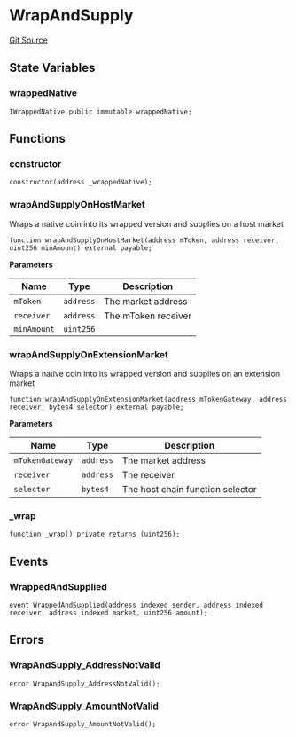 # WrapAndSupply
[Git Source](https://github.com/malda-protocol/malda-lending/blob/413dc9221d099e8e0b7a9a3f94769f4666aaf31b/src\utils\WrapAndSupply.sol)


## State Variables
### wrappedNative

```solidity
IWrappedNative public immutable wrappedNative;
```


## Functions
### constructor


```solidity
constructor(address _wrappedNative);
```

### wrapAndSupplyOnHostMarket

Wraps a native coin into its wrapped version and supplies on a host market


```solidity
function wrapAndSupplyOnHostMarket(address mToken, address receiver, uint256 minAmount) external payable;
```
**Parameters**

|Name|Type|Description|
|----|----|-----------|
|`mToken`|`address`|The market address|
|`receiver`|`address`|The mToken receiver|
|`minAmount`|`uint256`||


### wrapAndSupplyOnExtensionMarket

Wraps a native coin into its wrapped version and supplies on an extension market


```solidity
function wrapAndSupplyOnExtensionMarket(address mTokenGateway, address receiver, bytes4 selector) external payable;
```
**Parameters**

|Name|Type|Description|
|----|----|-----------|
|`mTokenGateway`|`address`|The market address|
|`receiver`|`address`|The receiver|
|`selector`|`bytes4`|The host chain function selector|


### _wrap


```solidity
function _wrap() private returns (uint256);
```

## Events
### WrappedAndSupplied

```solidity
event WrappedAndSupplied(address indexed sender, address indexed receiver, address indexed market, uint256 amount);
```

## Errors
### WrapAndSupply_AddressNotValid

```solidity
error WrapAndSupply_AddressNotValid();
```

### WrapAndSupply_AmountNotValid

```solidity
error WrapAndSupply_AmountNotValid();
```

